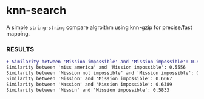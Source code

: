 # knn-search
A simple `string-string` compare algroithm using knn-gzip for precise/fast mapping.

### RESULTS
```diff
+ Similarity between 'Mission impossible' and 'Mission impossible': 0.8889
Similarity between 'miss america' and 'Mission impossible': 0.5556
Similarity between 'Mission not impossible' and 'Mission impossible': 0.7500
Similarity between 'Mission' and 'Mission impossible': 0.6667
Similarity between 'Massion' and 'Mission impossible': 0.6389
Similarity between 'Missin' and 'Mission impossible': 0.5833
```
